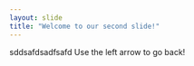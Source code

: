 ```yaml
---
layout: slide
title: "Welcome to our second slide!"
---
```

sddsafdsadfsafd
Use the left arrow to go back!
